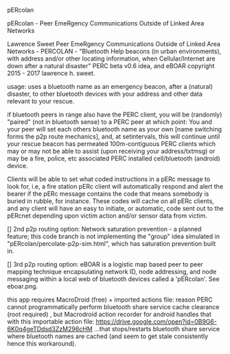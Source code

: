 pERcolan

pERcolan - Peer EmeRgency Communications Outside of Linked Area Networks

Lawrence Sweet Peer EmeRgency Communications Outside of Linked Area Networks - PERCOLAN - "Bluetooth Help beacons (in urban environments), with address and/or other locating information, when Cellular/Internet are down after a natural disaster" PERC beta v0.6 idea, and eBOAR copyright 2015 - 2017 lawrence h. sweet.

usage: uses a bluetooth name as an emergency beacon, after a (natural) disaster, to other bluetooth devices with your address and other data relevant to your rescue. 

if bluetooth peers in range also have the PERC client, you will be (randomly) "paired" (not in bluetooth sense) to a PERC peer at which point: You and your peer will set each others bluetooth name as your own [name switching forms the p2p route mechanics], and, at setintervals, this will continue until your rescue beacon has permeated 100m-contiguous PERC clients which may or may not be able to assist (upon receiving your address/txtmsg) or may be a fire, police, etc associated PERC installed cell/bluetooth (android) device.

Clients will be able to set what coded instructions in a pERc message to look for, i.e, a fire station pERc client will automatically respond and alert the bearer if the pERc message contains the code that means somebody is buried in rubble, for instance. These codes will cache on all pERc clients, and any client will have an easy to initiate, or automatic, code sent out to the pERcnet depending upon victim action and/or sensor data from victim.

[] 2nd p2p routing option: Network saturation prevention - a planned feature; this code branch is not implementing the "group" idea simulated in "pERcolan/percolate-p2p-sim.html", which has saturation prevention built in.

[] 3rd p2p routing option: eBOAR is a logistic map based peer to peer mapping technique encapsulating network ID, node addressing, and node messaging within a local web of bluetooth devices called a 'pERcolan'. See eboar.png.

this app requires MacroDroid (free) + imported actions file: reason PERC cannot programmatically perform bluetooth share service cache clearance (root required) , but Macrodroid action recorder for android handles that with this importable action file: https://drive.google.com/open?id=0B9G6-6K0q4geTDdsd3ZzM296cHM ...that stops/restarts bluetooth share service where bluetooth names are cached (and seem to get stale consistently hence this workaround).
